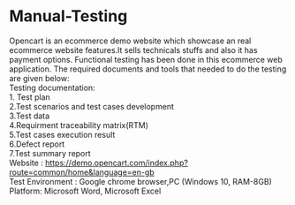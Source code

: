 # Manual-Testing
Opencart is an ecommerce demo website which showcase an real ecommerce website features.It sells technicals stuffs and also it has payment options. Functional testing has been done in this ecommerce web application. The required documents and tools that needed to do the testing are given below: <br>
Testing documentation:
<br>1. Test plan <br>
2.Test scenarios and test cases development <br>
3.Test data <br>
4.Requirment traceability matrix(RTM) <br>
5.Test cases execution result <br>
6.Defect report <br>
7.Test summary report <br>
Website : https://demo.opencart.com/index.php?route=common/home&language=en-gb <br>
Test Environment : Google chrome browser,PC (Windows 10, RAM-8GB) <br>
Platform: Microsoft Word, Microsoft Excel
